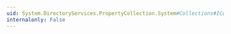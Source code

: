 ```yaml
---
uid: System.DirectoryServices.PropertyCollection.System#Collections#ICollection#IsSynchronized
internalonly: False
---
```

